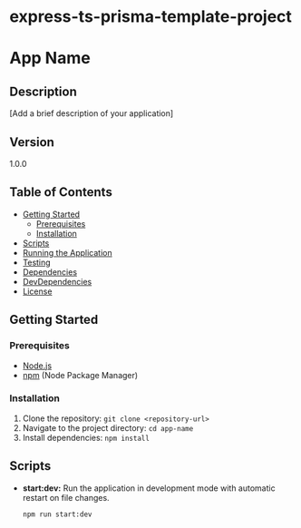 # express-ts-prisma-template-project

# App Name

## Description
[Add a brief description of your application]

## Version
1.0.0

## Table of Contents
- [Getting Started](#getting-started)
  - [Prerequisites](#prerequisites)
  - [Installation](#installation)
- [Scripts](#scripts)
- [Running the Application](#running-the-application)
- [Testing](#testing)
- [Dependencies](#dependencies)
- [DevDependencies](#devdependencies)
- [License](#license)

## Getting Started

### Prerequisites
- [Node.js](https://nodejs.org/)
- [npm](https://www.npmjs.com/) (Node Package Manager)

### Installation
1. Clone the repository: `git clone <repository-url>`
2. Navigate to the project directory: `cd app-name`
3. Install dependencies: `npm install`

## Scripts
- **start:dev:** Run the application in development mode with automatic restart on file changes.
  ```bash
  npm run start:dev
